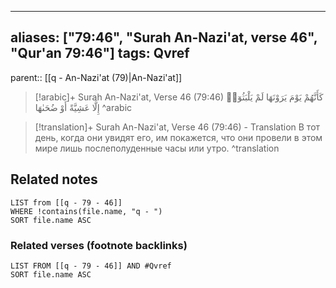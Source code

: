 
---
aliases: ["79:46", "Surah An-Nazi'at, verse 46", "Qur'an 79:46"]
tags: Qvref
---

parent:: [[q - An-Nazi'at (79)|An-Nazi'at]]

> [!arabic]+ Surah An-Nazi'at, Verse 46 (79:46)
> <span class="quran-arabic">كَأَنَّهُمْ يَوْمَ يَرَوْنَهَا لَمْ يَلْبَثُوٓا۟ إِلَّا عَشِيَّةً أَوْ ضُحَىٰهَا</span>
^arabic

> [!translation]+ Surah An-Nazi'at, Verse 46 (79:46) - Translation
> В тот день, когда они увидят его, им покажется, что они провели в этом мире лишь послеполуденные часы или утро.
^translation



## Related notes
```dataview
LIST from [[q - 79 - 46]]
WHERE !contains(file.name, "q - ")
SORT file.name ASC
```

### Related verses (footnote backlinks)
```dataview
LIST FROM [[q - 79 - 46]] AND #Qvref
SORT file.name ASC
```

